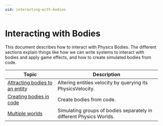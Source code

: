 ```yaml
---
uid: interacting-with-bodies
---
```


# Interacting with Bodies

This document describes how to interact with Physics Bodies. The different sections explain things like how we can write systems to interact with bodies and apply game effects, and how to create simulated bodies from code.

| Topic                                             | Description                                                         |
|---------------------------------------------------|---------------------------------------------------------------------|
| [Attracting bodies to an entity](attract-body.md) | Altering entities velocity by querying its PhysicsVelocity.         |
| [Creating bodies in code](create-body.md)         | Create bodies from code.                                            |
| [Multiple worlds](group-body.md)                  | Simulating groups of bodies separately in different Physics Worlds. |

